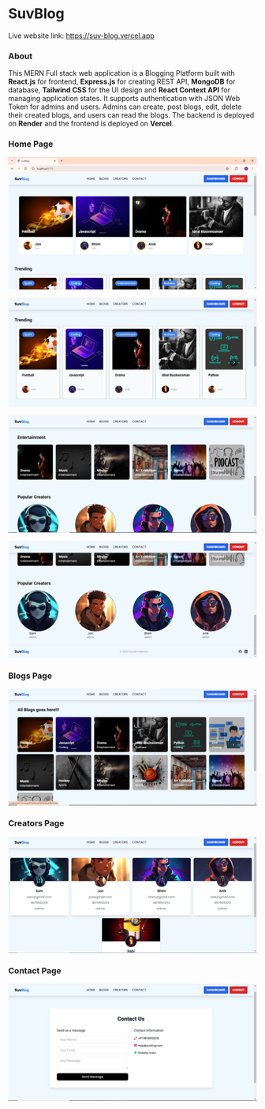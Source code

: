 # SuvBlog

Live website link: https://suv-blog.vercel.app


### About

This MERN Full stack web application is a Blogging Platform built with __React.js__ for frontend,
__Express.js__ for creating REST API, __MongoDB__ for database, __Tailwind CSS__ for the UI design and __React Context API__ for managing application states. It supports authentication with JSON Web Token for admins and users. Admins can create, post blogs, edit, delete their created blogs, and users can read the blogs. The backend is deployed on __Render__ and the frontend is deployed on __Vercel__.


### Home Page

![Homepage Screenshot](frontend/public/screenshots/home1.png)

![Homepage Screenshot](frontend/public/screenshots/home2.JPG)

![Homepage Screenshot](frontend/public/screenshots/home3.JPG)

![Homepage Screenshot](frontend/public/screenshots/home4.JPG)


### Blogs Page

![Blogspage Screenshot](frontend/public/screenshots/blogs1.JPG)


### Creators Page

![Homepage Screenshot](frontend/public/screenshots/creators1.JPG)


### Contact Page

![Homepage Screenshot](frontend/public/screenshots/contact.JPG)
